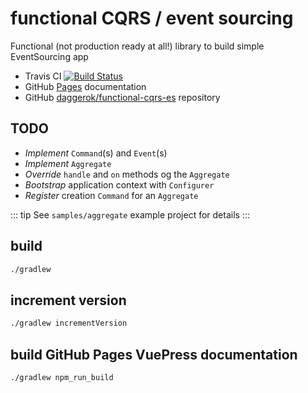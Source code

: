 # functional CQRS / event sourcing
Functional (not production ready at all!) library to build simple EventSourcing app

- Travis CI [![Build Status](https://travis-ci.org/daggerok/functional-cqrs-es.svg?branch=master)](https://travis-ci.org/daggerok/functional-cqrs-es)
- GitHub [Pages](https://daggerok.github.io/functional-cqrs-es/) documentation
- GitHub [daggerok/functional-cqrs-es](https://github.com/daggerok/functional-cqrs-es) repository 

## TODO

- _Implement_ `Command`(s) and `Event`(s)
- _Implement_ `Aggregate`
- _Override_ `handle` and `on` methods og the `Aggregate`
- _Bootstrap_ application context with `Configurer`
- _Register_ creation `Command` for an `Aggregate`

::: tip
See `samples/aggregate` example project for details
:::

<!--

_Aggregate implementation sample_

```java
public interface Aggregate<ID> {
    ID getAggregateId();
}
```

_Aggregate implementation sample_

```java
class MyAggregate implements Aggregate<UUID> {

    @Getter final UUID aggregateId;

    public MyAggregate(UUID aggregateId) {
        this.aggregateId = aggregateId;
    }
}
```

-->

## build

```bash
./gradlew
```

## increment version

```bash
./gradlew incrementVersion
```

## build GitHub Pages VuePress documentation

```bash
./gradlew npm_run_build
```
